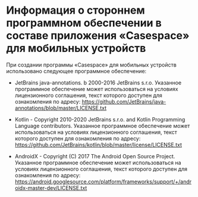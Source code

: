 # Информация о стороннем программном обеспечении в составе приложения «Casespace» для мобильных устройств
 При создании программы «Casespace» для мобильных устройств использовано следующее программное обеспечение:

 - JetBrains java-annotations. b 2000-2016 JetBrains s.r.o. Указанное программное обеспечение может использоваться на условиях лицензионного соглашения, текст которого доступен для ознакомления по адресу: https://github.com/JetBrains/java-annotations/blob/master/LICENSE.txt

 - Kotlin - Copyright 2010-2020 JetBrains s.r.o. and Kotlin Programming Language contributors. Указанное программное обеспечение может использоваться на условиях лицензионного соглашения, текст которого доступен для ознакомления по адресу: https://github.com/JetBrains/kotlin/blob/master/license/LICENSE.txt

 - AndroidX - Copyright (C) 2017 The Android Open Source Project. Указанное программное обеспечение может использоваться на условиях лицензионного соглашения, текст которого доступен для ознакомления по адресу: https://android.googlesource.com/platform/frameworks/support/+/androidx-master-dev/LICENSE.txt
